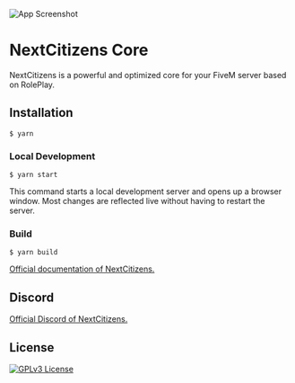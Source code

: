 ![App Screenshot](https://cdn.discordapp.com/attachments/862693343358877727/979757385520381984/Nouveau_projet_17.png)


# NextCitizens Core

NextCitizens is a powerful and optimized core for your FiveM server based on RolePlay.

## Installation

```
$ yarn
```

### Local Development

```
$ yarn start
```

This command starts a local development server and opens up a browser window. Most changes are reflected live without having to restart the server.

### Build

```
$ yarn build
```

[Official documentation of NextCitizens.](https://nextcitizens.net)

## Discord

[Official Discord of NextCitizens.](https://discord.gg/T8u4JsserD)


## License

[![GPLv3 License](https://img.shields.io/badge/License-GPL%20v3-yellow.svg)](https://github.com/NextCitizens/ncs_example_server/blob/main/LICENSE)

